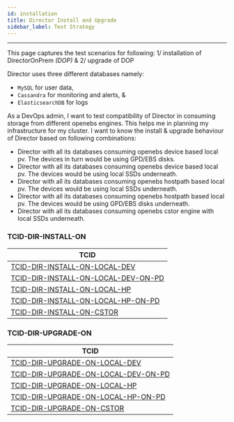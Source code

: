 ```yaml
---
id: installation
title: Director Install and Upgrade
sidebar_label: Test Strategy
---
```

------

This page captures the test scenarios for following:
1/ installation of DirectorOnPrem _(DOP)_ &
2/ upgrade of DOP

Director uses three different databases namely:
- `MySQL` for user data,
- `Cassandra` for monitoring and alerts, &
- `ElasticsearchDB` for logs

As a DevOps admin, I want to test compatibility of Director in consuming storage from different openebs engines. This helps me in planning my infrastructure for my cluster. I want to know the install & upgrade behaviour of Director based on following combinations:

- Director with all its databases consuming openebs device based local pv. The devices in turn would be using GPD/EBS disks.
- Director with all its databases consuming openebs device based local pv. The devices would be using local SSDs underneath.
- Director with all its databases consuming openebs hostpath based local pv. The devices would be using local SSDs underneath.
- Director with all its databases consuming openebs hostpath based local pv. The devices would be using GPD/EBS disks underneath.
- Director with all its databases consuming openebs cstor engine with local SSDs underneath.


### TCID-DIR-INSTALL-ON

| TCID                                                                     |
|------------------------------------------------------------------------- |
|[TCID-DIR-INSTALL-ON-LOCAL-DEV](TCID-DIR-INSTALL-ON-LOCAL-DEV)            |
|[TCID-DIR-INSTALL-ON-LOCAL-DEV-ON-PD](TCID-DIR-INSTALL-ON-LOCAL-DEV-ON-PD)|
|[TCID-DIR-INSTALL-ON-LOCAL-HP](TCID-DIR-INSTALL-ON-LOCAL-HP)              |
|[TCID-DIR-INSTALL-ON-LOCAL-HP-ON-PD](TCID-DIR-INSTALL-ON-LOCAL-HP-ON-PD)  |
|[TCID-DIR-INSTALL-ON-CSTOR](TCID-DIR-INSTALL-ON-CSTOR)                    |


### TCID-DIR-UPGRADE-ON

| TCID                                                                     |
|------------------------------------------------------------------------- |
|[TCID-DIR-UPGRADE-ON-LOCAL-DEV](TCID-DIR-UPGRADE-ON-LOCAL-DEV)            |
|[TCID-DIR-UPGRADE-ON-LOCAL-DEV-ON-PD](TCID-DIR-UPGRADE-ON-LOCAL-DEV-ON-PD)|
|[TCID-DIR-UPGRADE-ON-LOCAL-HP](TCID-DIR-UPGRADE-ON-LOCAL-HP)              |
|[TCID-DIR-UPGRADE-ON-LOCAL-HP-ON-PD](TCID-DIR-UPGRADE-ON-LOCAL-HP-ON-PD)  |
|[TCID-DIR-UPGRADE-ON-CSTOR](TCID-DIR-UPGRADE-ON-CSTOR)                    |